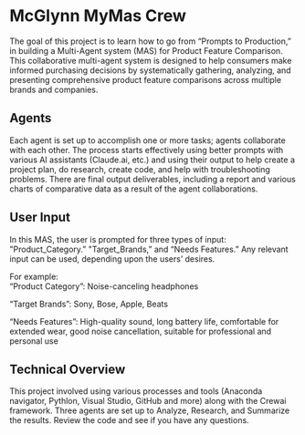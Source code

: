 # McGlynn MyMas Crew

The goal of this project is to learn how to go from “Prompts to Production,” in building a Multi-Agent system (MAS) for Product Feature Comparison. 
This collaborative multi-agent system is designed to help consumers make informed purchasing decisions by systematically gathering, analyzing, and presenting comprehensive product feature comparisons across multiple brands and companies.

## Agents
Each agent is set up to accomplish one or more tasks; agents collaborate with each other.  The process starts effectively using better prompts with various AI assistants (Claude.ai, etc.)  and using their output to help create a project plan, do research, create code, and help with troubleshooting problems.  There are final output deliverables, including a report and various charts of comparative data as a result of the agent collaborations. 

## User Input
In this MAS, the user is prompted for three types of input:  "Product_Category.” "Target_Brands,” and “Needs Features.”  Any relevant input can be used, depending upon the users’ desires.

For example:  
“Product Category”: Noise-canceling headphones

“Target Brands”: Sony, Bose, Apple, Beats

“Needs Features”: High-quality sound, long battery life, comfortable for extended wear, good noise cancellation, suitable for professional and personal use

## Technical Overview
This project involved using various processes and tools (Anaconda navigator, Pythlon, Visual Studio, GitHub and more) along with the Crewai framework. Three agents are set up to Analyze, Research, and Summarize the results. Review the code and see if you have any questions. 

